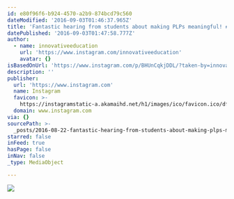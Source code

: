 ```yaml
---
id: e80f96f6-b924-4570-a2b9-874bcd79c560
dateModified: '2016-09-03T01:46:37.965Z'
title: 'Fantastic hearing from students about making PLPs meaningful! #vtmgi16'
datePublished: '2016-09-03T01:47:58.777Z'
author:
  - name: innovativeeducation
    url: 'https://www.instagram.com/innovativeeducation'
    avatar: {}
isBasedOnUrl: 'https://www.instagram.com/p/BHUnCqkjDDL/?taken-by=innovativeeducation'
description: ''
publisher:
  url: 'https://www.instagram.com'
  name: Instagram
  favicon: >-
    https://instagramstatic-a.akamaihd.net/h1/images/ico/favicon.ico/dfa85bb1fd63.ico
  domain: www.instagram.com
via: {}
sourcePath: >-
  _posts/2016-08-22-fantastic-hearing-from-students-about-making-plps-meaningful.md
starred: false
inFeed: true
hasPage: false
inNav: false
_type: MediaObject

---
```

![](https://s3-us-west-2.amazonaws.com/the-grid-img/p/4f8e25533c5de04a3ce400354da04d83b6438f6c.jpg)